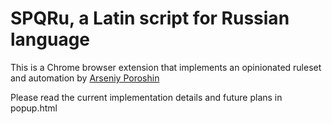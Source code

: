 # SPQRu, a Latin script for Russian language

This is a Chrome browser extension that implements an opinionated ruleset and automation by [Arseniy Poroshin](https://axxeny.com)

Please read the current implementation details and future plans in popup.html
